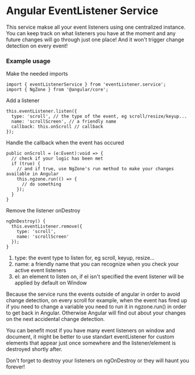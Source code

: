 # Angular EventListener Service

This service makse all your event listeners using one centralized instance. You can keep track on what listeners you have at the moment and any future changes will go through just one place! And it won't trigger change detection on every event!

### Example usage

Make the needed imports
```
import { eventListenerService } from 'eventListener.service';
import { NgZone } from '@angular/core';
```

Add a listener
```
this.eventListener.listen({
  type: 'scroll', // the type of the event, eg scroll/resize/keyup...
  name: 'scrollScreen', // a friendly name
  callback: this.onScroll // callback
});
```

Handle the callback when the event has occured
```
public onScroll = (e:Event):void => {
  // check if your logic has been met
  if (true) {
    // and if true, use NgZone's run method to make your changes available in Angular
    this.ngzone.run(() => {
      // do something
    });
  }
}
```

Remove the listener onDestroy
```
ngOnDestroy() {
  this.eventListener.remove({
    type: 'scroll',
    name: 'scrollScreen'
  });
}
```

1. type: the event type to listen for, eg scroll, keyup, resize...
2. name: a friendly name that you can recognize when you check your active event listeners
3. el: an element to listen on, if el isn't specified the event listener will be applied by default on Window

Because the service runs the events outside of angular in order to avoid change detection, on every scroll for example, when the event has fired up if you need to change a variable you need to run it in ngzone.run() in order to get back in Angular. Otherwise Angular will find out about your changes on the next accidental change detection.

You can benefit most if you have many event listeners on window and document, it might be better to use standart eventListener for custom elements that appear just once somewhere and the listener/element is destroyed shortly after.

Don't forget to destroy your listeners on ngOnDestroy or they will haunt you forever!
